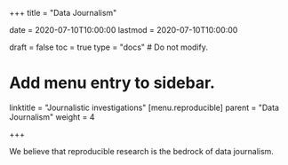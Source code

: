 +++
title = "Data Journalism"

date = 2020-07-10T10:00:00
lastmod = 2020-07-10T10:00:00

draft = false
toc = true
type = "docs"  # Do not modify.

# Add menu entry to sidebar.
linktitle = "Journalistic investigations"
[menu.reproducible]
  parent = "Data Journalism"
  weight = 4

+++

We believe that reproducible research is the bedrock of data journalism. 